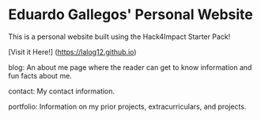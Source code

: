 # Eduardo Gallegos' Personal Website
This is a personal website built using the Hack4Impact Starter Pack!

[Visit it Here!] (https://lalog12.github.io)

blog: An about me page where the reader can get to know information and fun facts about me.

contact: My contact information.

portfolio: Information on my prior projects, extracurriculars, and projects.

